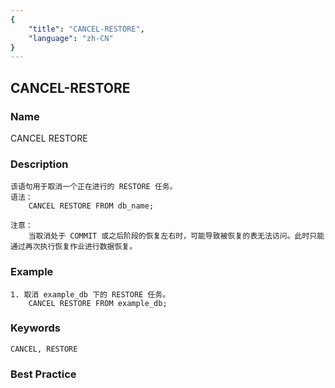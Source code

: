 ```yaml
---
{
    "title": "CANCEL-RESTORE",
    "language": "zh-CN"
}
---
```


<!--
Licensed to the Apache Software Foundation (ASF) under one
or more contributor license agreements.  See the NOTICE file
distributed with this work for additional information
regarding copyright ownership.  The ASF licenses this file
to you under the Apache License, Version 2.0 (the
"License"); you may not use this file except in compliance
with the License.  You may obtain a copy of the License at

  http://www.apache.org/licenses/LICENSE-2.0

Unless required by applicable law or agreed to in writing,
software distributed under the License is distributed on an
"AS IS" BASIS, WITHOUT WARRANTIES OR CONDITIONS OF ANY
KIND, either express or implied.  See the License for the
specific language governing permissions and limitations
under the License.
-->

## CANCEL-RESTORE

### Name

CANCEL  RESTORE

### Description

```text
该语句用于取消一个正在进行的 RESTORE 任务。
语法：
    CANCEL RESTORE FROM db_name;

注意：
    当取消处于 COMMIT 或之后阶段的恢复左右时，可能导致被恢复的表无法访问。此时只能通过再次执行恢复作业进行数据恢复。
```

### Example

```text
1. 取消 example_db 下的 RESTORE 任务。
    CANCEL RESTORE FROM example_db;
```

### Keywords

    CANCEL, RESTORE

### Best Practice

